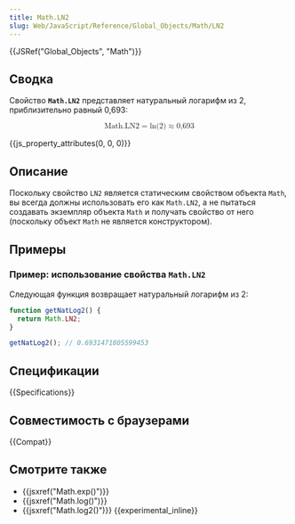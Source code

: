 ```yaml
---
title: Math.LN2
slug: Web/JavaScript/Reference/Global_Objects/Math/LN2
---
```


{{JSRef("Global_Objects", "Math")}}

## Сводка

Свойство **`Math.LN2`** представляет натуральный логарифм из 2, приблизительно равный 0,693:

<math display="block"><semantics><mrow><mstyle mathvariant="monospace"><mi>Math.LN2</mi></mstyle><mo>=</mo><mo lspace="0em" rspace="0em">ln</mo><mo stretchy="false">(</mo><mn>2</mn><mo stretchy="false">)</mo><mo>≈</mo><mn>0,693</mn></mrow><annotation encoding="TeX">\mathtt{\mi{Math.LN2}} = \ln(2) \approx 0,693</annotation></semantics></math>

{{js_property_attributes(0, 0, 0)}}

## Описание

Поскольку свойство `LN2` является статическим свойством объекта `Math`, вы всегда должны использовать его как `Math.LN2`, а не пытаться создавать экземпляр объекта `Math` и получать свойство от него (поскольку объект `Math` не является конструктором).

## Примеры

### Пример: использование свойства `Math.LN2`

Следующая функция возвращает натуральный логарифм из 2:

```js
function getNatLog2() {
  return Math.LN2;
}

getNatLog2(); // 0.6931471805599453
```

## Спецификации

{{Specifications}}

## Совместимость с браузерами

{{Compat}}

## Смотрите также

- {{jsxref("Math.exp()")}}
- {{jsxref("Math.log()")}}
- {{jsxref("Math.log2()")}} {{experimental_inline}}
